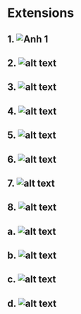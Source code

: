 # Extensions

## 1. ![Anh 1](./images/image.png)

## 2. ![alt text](./images/image-1.png)

## 3. ![alt text](./images/image-2.png)

## 4. ![alt text](./images/image-3.png)

## 5. ![alt text](./images/image-4.png)

## 6. ![alt text](./images/image-5.png)

## 7. ![alt text](./images/image-6.png)

## 8. ![alt text](./images/image-7.png)

## a. ![alt text](./images/image-8.png)

## b. ![alt text](./images/image-9.png)

## c. ![alt text](./images/image-10.png)

## d. ![alt text](./images/image-11.png)
